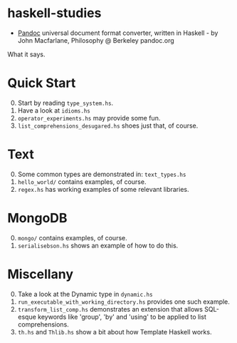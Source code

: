haskell-studies
===============

- [Pandoc](http://pandoc.org/) universal document format converter, written in Haskell - by John Macfarlane, Philosophy @ Berkeley pandoc.org

What it says.

# Quick Start

0.  Start by reading `type_system.hs`.
0.  Have a look at `idioms.hs`
0.  `operator_experiments.hs` may provide some fun.
0.  `list_comprehensions_desugared.hs` shoes just that, of course.

# Text

0.  Some common types are demonstrated in: `text_types.hs`
0.  `hello_world/` contains examples, of course.
0.  `regex.hs` has working examples of some relevant libraries.

# MongoDB

0.  `mongo/` contains examples, of course.
0.  `serialisebson.hs` shows an example of how to do this.

# Miscellany

0.  Take a look at the Dynamic type in `dynamic.hs`
0.  `run_executable_with_working_directory.hs` provides one such example.
0.  `transform_list_comp.hs` demonstrates an extension that allows SQL-esque
    keywords like 'group', 'by' and 'using' to be applied to list
    comprehensions.
0.  `th.hs` and `Thlib.hs` show a bit about how Template Haskell works.
